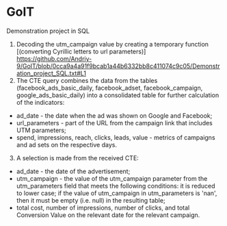 # GoIT
Demonstration project in SQL
1. Decoding the utm_campaign value by creating a temporary function [(converting Cyrillic letters to url parameters)] https://github.com/Andriy-9/GoIT/blob/0cca9a4a91f9bcab1a44b6332bb8c411074c9c05/Demonstration_project_SQL.txt#L1
2. The CTE query combines the data from the tables (facebook_ads_basic_daily, facebook_adset, facebook_campaign, google_ads_basic_daily) into a consolidated table for further calculation of the indicators:
- ad_date - the date when the ad was shown on Google and Facebook;
- url_parameters - part of the URL from the campaign link that includes UTM parameters;
- spend, impressions, reach, clicks, leads, value - metrics of campaigns and ad sets on the respective days.
3. A selection is made from the received CTE:
- ad_date - the date of the advertisement;
- utm_campaign - the value of the utm_campaign parameter from the utm_parameters field that meets the following conditions: it is reduced to lower case; if the value of utm_campaign in utm_parameters is 'nan', then it must be empty (i.e. null) in the resulting table;
- total cost, number of impressions, number of clicks, and total Conversion Value on the relevant date for the relevant campaign.
